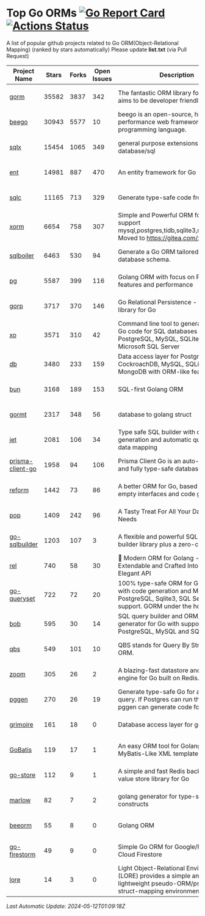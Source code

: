 # Top Go ORMs [![Go Report Card](https://goreportcard.com/badge/github.com/d-tsuji/awesome-go-orms)](https://goreportcard.com/report/github.com/d-tsuji/awesome-go-orms) [![Actions Status](https://github.com/d-tsuji/awesome-go-orms/workflows/CI/badge.svg)](https://github.com/d-tsuji/awesome-go-orms/actions)
A list of popular github projects related to Go ORM(Object-Relational Mapping) (ranked by stars automatically)
Please update **list.txt** (via Pull Request)

| Project Name | Stars | Forks | Open Issues | Description | Last Update |
| ------------ | ----- | ----- | ----------- | ----------- | ----------- |
| [gorm](https://github.com/go-gorm/gorm) | 35582 | 3837 | 342 | The fantastic ORM library for Golang, aims to be developer friendly | 2024-05-11 18:34:13 |
| [beego](https://github.com/beego/beego) | 30943 | 5577 | 10 | beego is an open-source, high-performance web framework for the Go programming language. | 2024-05-12 00:47:41 |
| [sqlx](https://github.com/jmoiron/sqlx) | 15454 | 1065 | 349 | general purpose extensions to golang's database/sql | 2024-05-11 18:14:44 |
| [ent](https://github.com/ent/ent) | 14981 | 887 | 470 | An entity framework for Go | 2024-05-11 13:57:39 |
| [sqlc](https://github.com/sqlc-dev/sqlc) | 11165 | 713 | 329 | Generate type-safe code from SQL | 2024-05-11 16:46:34 |
| [xorm](https://github.com/go-xorm/xorm) | 6654 | 758 | 307 | Simple and Powerful ORM for Go, support mysql,postgres,tidb,sqlite3,mssql,oracle, Moved to https://gitea.com/xorm/xorm | 2024-05-09 12:40:41 |
| [sqlboiler](https://github.com/volatiletech/sqlboiler) | 6463 | 530 | 94 | Generate a Go ORM tailored to your database schema. | 2024-05-10 22:31:23 |
| [pg](https://github.com/go-pg/pg) | 5587 | 399 | 116 | Golang ORM with focus on PostgreSQL features and performance | 2024-05-11 21:56:29 |
| [gorp](https://github.com/go-gorp/gorp) | 3717 | 370 | 146 | Go Relational Persistence - an ORM-ish library for Go | 2024-04-29 08:37:48 |
| [xo](https://github.com/xo/xo) | 3571 | 310 | 42 | Command line tool to generate idiomatic Go code for SQL databases supporting PostgreSQL, MySQL, SQLite, Oracle, and Microsoft SQL Server | 2024-05-11 22:18:40 |
| [db](https://github.com/upper/db) | 3480 | 233 | 159 | Data access layer for PostgreSQL, CockroachDB, MySQL, SQLite and MongoDB with ORM-like features. | 2024-05-11 05:04:55 |
| [bun](https://github.com/uptrace/bun) | 3168 | 189 | 153 | SQL-first Golang ORM | 2024-05-11 11:45:46 |
| [gormt](https://github.com/xxjwxc/gormt) | 2317 | 348 | 56 | database to golang struct | 2024-05-10 11:31:55 |
| [jet](https://github.com/go-jet/jet) | 2081 | 106 | 34 | Type safe SQL builder with code generation and automatic query result data mapping | 2024-05-11 19:47:08 |
| [prisma-client-go](https://github.com/steebchen/prisma-client-go) | 1958 | 94 | 106 | Prisma Client Go is an auto-generated and fully type-safe database client | 2024-05-11 19:33:41 |
| [reform](https://github.com/go-reform/reform) | 1442 | 73 | 86 | A better ORM for Go, based on non-empty interfaces and code generation. | 2024-04-19 23:20:53 |
| [pop](https://github.com/gobuffalo/pop) | 1409 | 242 | 96 | A Tasty Treat For All Your Database Needs | 2024-05-07 16:52:28 |
| [go-sqlbuilder](https://github.com/huandu/go-sqlbuilder) | 1203 | 107 | 3 | A flexible and powerful SQL string builder library plus a zero-config ORM. | 2024-05-11 15:06:01 |
| [rel](https://github.com/go-rel/rel) | 740 | 58 | 30 | :gem: Modern ORM for Golang - Testable, Extendable and Crafted Into a Clean and Elegant API | 2024-04-21 11:46:08 |
| [go-queryset](https://github.com/jirfag/go-queryset) | 722 | 72 | 20 | 100% type-safe ORM for Go (Golang) with code generation and MySQL, PostgreSQL, Sqlite3, SQL Server support. GORM under the hood. | 2024-04-26 06:19:50 |
| [bob](https://github.com/stephenafamo/bob) | 595 | 30 | 14 | SQL query builder and ORM/Factory generator for Go with support for PostgreSQL, MySQL and SQLite | 2024-05-11 04:35:28 |
| [qbs](https://github.com/coocood/qbs) | 549 | 101 | 10 | QBS stands for Query By Struct. A Go ORM. | 2024-02-14 06:38:33 |
| [zoom](https://github.com/albrow/zoom) | 305 | 26 | 2 | A blazing-fast datastore and querying engine for Go built on Redis. | 2024-02-21 06:22:12 |
| [pggen](https://github.com/jschaf/pggen) | 270 | 26 | 19 | Generate type-safe Go for any Postgres query. If Postgres can run the query, pggen can generate code for it. | 2024-05-01 14:05:55 |
| [grimoire](https://github.com/Fs02/grimoire) | 161 | 18 | 0 | Database access layer for golang | 2024-02-21 01:49:58 |
| [GoBatis](https://github.com/mei-rune/GoBatis) | 119 | 17 | 1 | An easy ORM tool for Golang, support MyBatis-Like XML template SQL | 2024-05-11 11:09:28 |
| [go-store](https://github.com/gosuri/go-store) | 112 | 9 | 1 | A simple and fast Redis backed key-value store library for Go | 2023-09-25 03:42:25 |
| [marlow](https://github.com/dadleyy/marlow) | 82 | 7 | 2 | golang generator for type-safe sql api constructs | 2024-01-25 13:28:04 |
| [beeorm](https://github.com/latolukasz/beeorm) | 55 | 8 | 0 | Golang ORM | 2024-01-09 19:00:44 |
| [go-firestorm](https://github.com/jschoedt/go-firestorm) | 49 | 9 | 0 | Simple Go ORM for Google/Firebase Cloud Firestore | 2024-03-31 09:02:20 |
| [lore](https://github.com/abrahambotros/lore) | 14 | 3 | 0 | Light Object-Relational Environment (LORE) provides a simple and lightweight pseudo-ORM/pseudo-struct-mapping environment for Go | 2023-09-25 08:03:17 |

*Last Automatic Update: 2024-05-12T01:09:18Z*